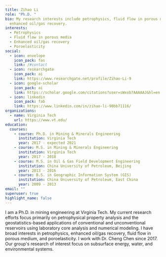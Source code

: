 ```yaml
---
title: Zihao Li
role: "Ph.D. "
bio: My research interests include petrophysics, fluid flow in porous media, and
  enhanced oil/gas recovery.
interests:
  - Petrophysics
  - Fluid flow in porous media
  - Enhanced oil/gas recovery
  - Poroelasticity
social:
  - icon: envelope
    icon_pack: fas
    link: /#contact
  - icon: researchgate
    icon_pack: ai
    link: https://www.researchgate.net/profile/Zihao-Li-9
  - icon: google-scholar
    icon_pack: ai
    link: https://scholar.google.com/citations?user=sWxob7AAAAAJ&hl=en
  - icon: linkedin
    icon_pack: fab
    link: https://www.linkedin.com/in/zihao-li-90bb71116/
organizations:
  - name: Virginia Tech
    url: https://www.vt.edu/
education:
  courses:
    - course: Ph.D. in Mining & Minerals Engineering
      institution: Virginia Tech
      year: 2017 - expected 2021
    - course: M.S. in Mining & Minerals Engineering
      institution: Virginia Tech
      year: 2017 - 2018
    - course: M.S. in Oil & Gas Field Development Engineering
      institution: China University of Petroleum, Beijing
      year: 2013 - 2016
    - course: B.S. in Geographic Information System (GIS)
      institution: China University of Petroleum, East China
      year: 2009 - 2013
email: ""
superuser: true
highlight_name: false
---
```

I am a Ph.D. in mining engineering at Virginia Tech. My current research efforts focus primarily on petrophysical property analysis and the geostatistics-based applications of conventional and unconventional reservoirs using laboratory core analysis and numerical modeling. I have broad interests in petrophysics, enhanced oil/gas recovery, fluid flow in porous medium, and poroelasticity. I work with Dr. Cheng Chen since 2017. Our group's research of interest focus on subsurface energy, water, and environmental systems.